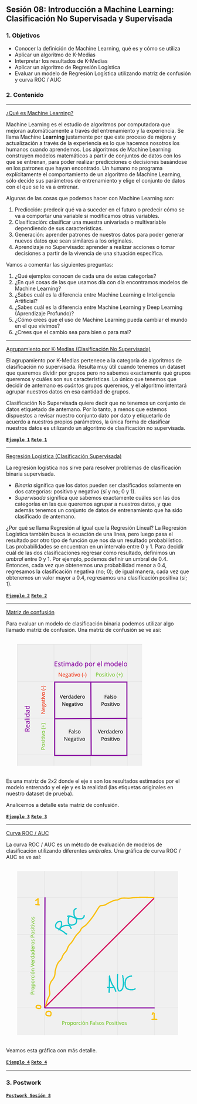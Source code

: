 
## Sesión 08: Introducción a Machine Learning: Clasificación No Supervisada y Supervisada

### 1. Objetivos

- Conocer la definición de Machine Learning, qué es y cómo se utiliza
- Aplicar un algoritmo de K-Medias
- Interpretar los resultados de K-Medias
- Aplicar un algoritmo de Regresión Logística
- Evaluar un modelo de Regresión Logística utilizando matriz de confusión y curva ROC / AUC

### 2. Contenido

---

<ins>¿Qué es Machine Learning?</ins>

Machine Learning es el estudio de algoritmos por computadora que mejoran automáticamente a través del entrenamiento y la experiencia. Se llama Machine **Learning** justamente por que este proceso de mejora y actualización a través de la experiencia es lo que hacemos nosotros los humanos cuando aprendemos. Los algoritmos de Machine Learning construyen modelos matemáticos a partir de conjuntos de datos con los que se entrenan, para poder realizar predicciones o decisiones basándose en los patrones que hayan encontrado. Un humano no programa explícitamente el comportamiento de un algoritmo de Machine Learning, sólo decide sus parámetros de entrenamiento y elige el conjunto de datos con el que se le va a entrenar.

Algunas de las cosas que podemos hacer con Machine Learning son:

1. Predicción: predecir qué va a suceder en el futuro o predecir cómo se va a comportar una variable si modificamos otras variables.
2. Clasificación: clasificar una muestra univariada o multivariable dependiendo de sus características.
3. Generación: aprender patrones de nuestros datos para poder generar nuevos datos que sean similares a los originales.
4. Aprendizaje no Supervisado: aprender a realizar acciones o tomar decisiones a partir de la vivencia de una situación específica.

Vamos a comentar las siguientes preguntas:

1. ¿Qué ejemplos conocen de cada una de estas categorías?
2. ¿En qué cosas de las que usamos día con día encontramos modelos de Machine Learning?
3. ¿Sabes cuál es la diferencia entre Machine Learning e Inteligencia Artificial?
4. ¿Sabes cuál es la diferencia entre Machine Learning y Deep Learning (Aprendizaje Profundo)?
5. ¿Cómo crees que el uso de Machine Learning pueda cambiar el mundo en el que vivimos?
6. ¿Crees que el cambio sea para bien o para mal?

> 

---

<ins>Agrupamiento por K-Medias (Clasificación No Supervisada)</ins>

El agrupamiento por K-Medias pertenece a la categoría de algoritmos de clasificación no supervisada. Resulta muy útil cuando tenemos un dataset que queremos dividir por grupos pero no sabemos exactamente qué grupos queremos y cuáles son sus características. Lo único que tenemos que decidir de antemano es *cuántos* grupos queremos, y el algoritmo intentará agrupar nuestros datos en esa cantidad de grupos.

Clasificación No Supervisada quiere decir que no tenemos un conjunto de datos etiquetado de antemano. Por lo tanto, a menos que estemos dispuestos a revisar nuestro conjunto dato por dato y etiquetarlo de acuerdo a nuestros propios parámetros, la única forma de clasificar nuestros datos es utilizando un algoritmo de clasificación no supervisada.

> 

[**`Ejemplo 1`**](Ejemplo-01/k_medias.ipynb)
[**`Reto 1`**](Reto-01/k_medias.ipynb)

---

<ins>Regresión Logística (Clasificación Supervisada)</ins>

La regresión logística nos sirve para resolver problemas de clasificación binaria supervisada.

- *Binaria* significa que los datos pueden ser clasificados solamente en dos categorías: positivo y negativo (sí y no; 0 y 1).
- *Supervisada* significa que sabemos exactamente cuáles son las dos categorías en las que queremos agrupar a nuestros datos, y que además tenemos un conjunto de datos de entrenamiento que ha sido clasificado de antemano.

¿Por qué se llama Regresión al igual que la Regresión Lineal? La Regresión Logística también busca la ecuación de una línea, pero luego pasa el resultado por otro tipo de función que nos da un resultado probabilístico. Las probabilidades se encuentran en un intervalo entre 0 y 1. Para decidir cuál de las dos clasificaciones regresar como resultado, definimos un *umbral* entre 0 y 1. Por ejemplo, podemos definir un umbral de 0.4. Entonces, cada vez que obtenemos una probabilidad menor a 0.4, regresamos la clasificación negativa (no; 0); de igual manera, cada vez que obtenemos un valor mayor a 0.4, regresamos una clasificación positiva (sí; 1).

> 

[**`Ejemplo 2`**](Ejemplo-02/regresion_logistica.ipynb)
[**`Reto 2`**](Reto-02/regresion_logistica.ipynb)

---

<ins>Matriz de confusión</ins>

Para evaluar un modelo de clasificación binaria podemos utilizar algo llamado matriz de confusión. Una matriz de confusión se ve así:

<div style="padding: 10px; margin: 20px"><img src='./Imgs/sesion_8-6.png'></div>

Es una matriz de 2x2 donde el eje x son los resultados estimados por el modelo entrenado y el eje y es la realidad (las etiquetas originales en nuestro dataset de prueba).

Analicemos a detalle esta matriz de confusión.

> 

[**`Ejemplo 3`**](Ejemplo-03/matriz_de_confusion.ipynb)
[**`Reto 3`**](Reto-03/matriz_de_confusion.ipynb)

---

<ins>Curva ROC / AUC</ins>

La curva ROC / AUC es un método de evaluación de modelos de clasificación utilizando diferentes *umbrales*. Una gráfica de curva ROC / AUC se ve así:

<div style="padding: 10px; margin: 20px"><img src='./Imgs/sesion_8-9.png'></div>

Veamos esta gráfica con más detalle.

> 

[**`Ejemplo 4`**](Ejemplo-04/curva_roc_auc.ipynb)
[**`Reto 4`**](Reto-04/curva_roc_auc.ipynb)

---

### 3. Postwork

[**`Postwork Sesión 8`**](Postwork/Readme.md)
